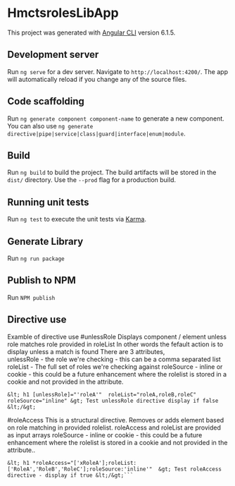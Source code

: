 # HmctsrolesLibApp

This project was generated with [Angular CLI](https://github.com/angular/angular-cli) version 6.1.5.

## Development server

Run `ng serve` for a dev server. Navigate to `http://localhost:4200/`. The app will automatically reload if you change any of the source files.

## Code scaffolding

Run `ng generate component component-name` to generate a new component. You can also use `ng generate directive|pipe|service|class|guard|interface|enum|module`.

## Build

Run `ng build` to build the project. The build artifacts will be stored in the `dist/` directory. Use the `--prod` flag for a production build.

## Running unit tests

Run `ng test` to execute the unit tests via [Karma](https://karma-runner.github.io).


## Generate Library

Run `ng run package`

## Publish to NPM 
Run  `NPM publish` 


## Directive use

Examble of directive use
#unlessRole
Displays component / element unless role matches role provided in roleList
In other words the fefault action is to display unless a match is found
There are 3 attributes,  
unlessRole - the role we're checking - this can be a comma separated list
roleList - The full set of roles we're checking against
roleSource  - inline or cookie - this could be a future enhancement where the rolelist is stored in a cookie and not provided in the attribute.



```
&lt; h1 [unlessRole]="'roleA'"  roleList="roleA,roleB,roleC" roleSource="inline" &gt; Test unlessRole directive display if false &lt;/&gt;
```



#roleAccess
This is a structural directive.
Removes or adds element based on role matching in provided rolelist.
roleAccess and roleList are provided as input arrays
roleSource  - inline or cookie - this could be a future enhancement where the rolelist is stored in a cookie and not provided in the attribute..

```
&lt; h1 *roleAccess="['xRoleA'];roleList:['RoleA','RoleB','RoleC'];roleSource:'inline'"  &gt; Test roleAccess directive - display if true &lt;/&gt;```